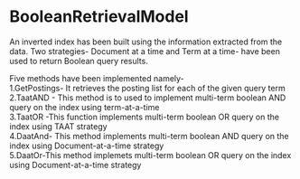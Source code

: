 # BooleanRetrievalModel
 An inverted index has been built using the information extracted from the data. Two strategies- Document at a time and Term at a time- have been used to return Boolean query results. 
 
 
 Five methods have been implemented namely-
</br>1.GetPostings- It retrieves the posting list for each of the given query term
</br>2.TaatAND - This method is to used to implement multi-term boolean AND query on the index using term-at-a-time
</br>3.TaatOR -This function implements multi-term boolean OR query on the index using TAAT strategy
</br>4.DaatAnd- This method implements multi-term boolean AND query on the index using Document-at-a-time strategy
</br>5.DaatOr-This method implemets multi-term boolean OR query on the index using Document-at-a-time strategy
